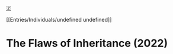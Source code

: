 [🇿](zotero://select/library/items/LLB43QUQ)

[[Entries/Individuals/undefined undefined]] 
# The Flaws of Inheritance (2022)

